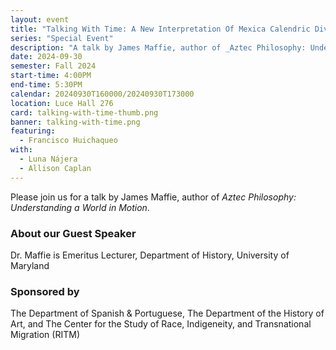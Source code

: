 ```yaml
---
layout: event
title: "Talking With Time: A New Interpretation Of Mexica Calendric Divination"
series: "Special Event"
description: "A talk by James Maffie, author of _Aztec Philosophy: Understanding a World in Motion_"
date: 2024-09-30
semester: Fall 2024
start-time: 4:00PM
end-time: 5:30PM
calendar: 20240930T160000/20240930T173000
location: Luce Hall 276
card: talking-with-time-thumb.png
banner: talking-with-time.png
featuring:
  - Francisco Huichaqueo
with:
  - Luna Nájera
  - Allison Caplan
---
```


Please join us for a talk by James Maffie, author of _Aztec Philosophy: Understanding a World in Motion_.

### About our Guest Speaker

Dr. Maffie is Emeritus Lecturer, Department of History, University of Maryland

### Sponsored by

The Department of Spanish & Portuguese, The Department of the History of Art, and The Center for the Study of Race, Indigeneity, and Transnational Migration (RITM)

